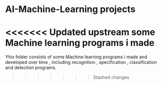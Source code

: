 # AI-Machine-Learning projects

<<<<<<< Updated upstream
some Machine learning programs i made
=======
Yhis folder consists of some Machine learning programs i made and developed over time , including recognition , specification , classification and detection programs.


>>>>>>> Stashed changes
